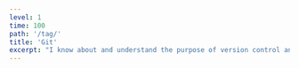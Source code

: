 ```yaml
---
level: 1
time: 100
path: '/tag/'
title: 'Git'
excerpt: "I know about and understand the purpose of version control and find it infuriating to see big (game) publishers not using it properly. But personally, I have only really used Git for personal projects. I haven't dealt with branches or any form of consistency in commits, as I've never really felt the need to. I haven't yet collaborated with anyone or had someone to code review with, so my commits tend to be big and messy. This is just for personal projects where I'm all about experimenting and refactoring constantly."
---
```

